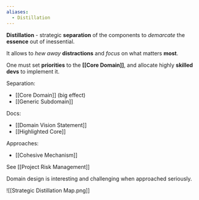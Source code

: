 ```yaml
---
aliases:
  - Distillation
---
```

**Distillation** - strategic **separation** of the components 
to *demarcate* the **essence** out of inessential.

It allows to *hew away* **distractions** 
and *focus* on what matters **most**.

One must set **priorities** to the **[[Core Domain]]**, 
and allocate highly **skilled devs** to implement it.

Separation:
- [[Core Domain]] (big effect)
- [[Generic Subdomain]]

Docs:
- [[Domain Vision Statement]]
- [[Highlighted Core]]

Approaches:
- [[Cohesive Mechanism]]

See [[Project Risk Management]]

Domain design is interesting and challenging when approached seriously.

![[Strategic Distillation Map.png]]

